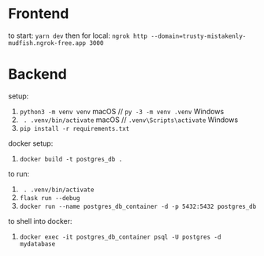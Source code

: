 # Frontend
to start: `yarn dev`
then for local: `ngrok http --domain=trusty-mistakenly-mudfish.ngrok-free.app 3000`

# Backend
setup: 
1. `python3 -m venv venv` macOS // `py -3 -m venv .venv` Windows
2. ` . .venv/bin/activate` macOS // `.venv\Scripts\activate` Windows
3. `pip install -r requirements.txt`

docker setup:
1. `docker build -t postgres_db .`

to run:
1. ` . .venv/bin/activate`
2. `flask run --debug`
3. `docker run --name postgres_db_container -d -p 5432:5432 postgres_db`

to shell into docker:
1. `docker exec -it postgres_db_container psql -U postgres -d mydatabase`

